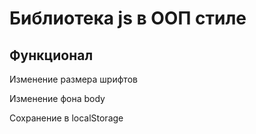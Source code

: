 # Библиотека js в ООП стиле

## Функционал

Изменение размера шрифтов

Изменение фона body

Сохранение в localStorage